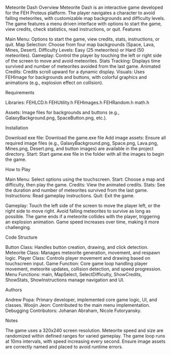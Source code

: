 Meteorite Dash
Overview
Meteorite Dash is an interactive game developed for the FEH Proteus platform. The player navigates a character to avoid falling meteorites, with customizable map backgrounds and difficulty levels. The game features a menu driven interface with options to start the game, view credits, check statistics, read instructions, or quit.
Features


Main Menu: Options to start the game, view credits, stats, instructions, or quit.
Map Selection: Choose from four map backgrounds (Space, Lava, Mines, Desert).
Difficulty Levels: Easy (25 meteorites) or Hard (50 meteorites).
Gameplay: Control the player by touching the left or right side of the screen to move and avoid meteorites.
Stats Tracking: Displays time survived and number of meteorites avoided from the last game.
Animated Credits: Credits scroll upward for a dynamic display.
Visuals: Uses FEHImage for backgrounds and buttons, with colorful graphics and animations (e.g., explosion effect on collision).


Requirements

Libraries:
FEHLCD.h
FEHUtility.h
FEHImages.h
FEHRandom.h
math.h


Assets: Image files for backgrounds and buttons (e.g., GalaxyBackground.png, SpaceButton.png, etc.).


Installation

Download exe file: Download the game.exe file
Add image assets: Ensure all required image files (e.g., GalaxyBackground.png, Space.png, Lava.png, Mines.png, Desert.png, and button images) are available in the project directory.
Start: Start game.exe file in the folder with all the images to begin the game.


How to Play

Main Menu: Select options using the touchscreen.
Start: Choose a map and difficulty, then play the game.
Credits: View the animated credits.
Stats: See the duration and number of meteorites survived from the last game.
Instructions: Read gameplay instructions.
Quit: Exit the game.


Gameplay:
Touch the left side of the screen to move the player left, or the right side to move right.
Avoid falling meteorites to survive as long as possible.
The game ends if a meteorite collides with the player, triggering an explosion animation.
Game speed increases over time, making it more challenging.


Code Structure

Button Class: Handles button creation, drawing, and click detection.
Meteorite Class: Manages meteorite generation, movement, and respawn logic.
Player Class: Controls player movement and drawing based on touchscreen input.
Game Function: Core game loop handling player movement, meteorite updates, collision detection, and speed progression.
Menu Functions: main, MapSelect, SelectDifficulty, ShowCredits, ShowStats, ShowInstructions manage navigation and UI.


Authors

Andrew Popa: Primary developer, implemented core game logic, UI, and classes.
Woojin Jeon: Contributed to the main menu implementation.
Debugging Contributors: Johanan Abraham, Nicole Futoryansky.


Notes

The game uses a 320x240 screen resolution.
Meteorite speed and size are randomized within defined ranges for varied gameplay.
The game loop runs at 10ms intervals, with speed increasing every second.
Ensure image assets are correctly named and placed to avoid runtime errors.
